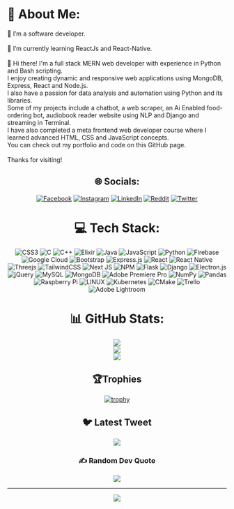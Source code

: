 # 💫 About Me:
🔭 I’m a software developer.<br><br>🌱 I’m currently learning ReactJs and React-Native.<br> <br>💬 Hi there! I'm a full stack MERN web developer with experience in Python and Bash scripting.<br> I enjoy creating dynamic and responsive web applications using MongoDB, Express, React and Node.js.<br> I also have a passion for data analysis and automation using Python and its libraries.<br> Some of my projects include a chatbot, a web scraper, an Ai Enabled food-ordering bot, audiobook reader website using NLP and Django and streaming in Terminal. <br>I have also completed a meta frontend web developer course where I learned advanced HTML, CSS and JavaScript concepts. <br>You can check out my portfolio and code on this GitHub page. <br><br>Thanks for visiting!

<div align="center">
	
## 🌐 Socials:
[![Facebook](https://img.shields.io/badge/Facebook-%231877F2.svg?logo=Facebook&logoColor=white)](https://www.facebook.com/profile.php?id=100013409462714) [![Instagram](https://img.shields.io/badge/Instagram-%23E4405F.svg?logo=Instagram&logoColor=white)](https://www.instagram.com/its_aashish30/?hl=en) [![LinkedIn](https://img.shields.io/badge/LinkedIn-%230077B5.svg?logo=linkedin&logoColor=white)](https://www.linkedin.com/in/aashish-kumar-322696248/) [![Reddit](https://img.shields.io/badge/Reddit-%23FF4500.svg?logo=Reddit&logoColor=white)](https://www.reddit.com/user/Select-Bar-9549) [![Twitter](https://img.shields.io/badge/Twitter-%231DA1F2.svg?logo=Twitter&logoColor=white)](https://twitter.com/exile_Aashish) 

# 💻 Tech Stack:
![CSS3](https://img.shields.io/badge/css3-%231572B6.svg?style=flat&logo=css3&logoColor=white) ![C](https://img.shields.io/badge/c-%2300599C.svg?style=flat&logo=c&logoColor=white) ![C++](https://img.shields.io/badge/c++-%2300599C.svg?style=flat&logo=c%2B%2B&logoColor=white) ![Elixir](https://img.shields.io/badge/elixir-%234B275F.svg?style=flat&logo=elixir&logoColor=white) ![Java](https://img.shields.io/badge/java-%23ED8B00.svg?style=flat&logo=java&logoColor=white) ![JavaScript](https://img.shields.io/badge/javascript-%23323330.svg?style=flat&logo=javascript&logoColor=%23F7DF1E) ![Python](https://img.shields.io/badge/python-3670A0?style=flat&logo=python&logoColor=ffdd54) ![Firebase](https://img.shields.io/badge/firebase-%23039BE5.svg?style=flat&logo=firebase) ![Google Cloud](https://img.shields.io/badge/Google%20Cloud-%234285F4.svg?style=flat&logo=google-cloud&logoColor=white) ![Bootstrap](https://img.shields.io/badge/bootstrap-%23563D7C.svg?style=flat&logo=bootstrap&logoColor=white) ![Express.js](https://img.shields.io/badge/express.js-%23404d59.svg?style=flat&logo=express&logoColor=%2361DAFB) ![React](https://img.shields.io/badge/react-%2320232a.svg?style=flat&logo=react&logoColor=%2361DAFB) ![React Native](https://img.shields.io/badge/react_native-%2320232a.svg?style=flat&logo=react&logoColor=%2361DAFB) ![Threejs](https://img.shields.io/badge/threejs-black?style=flat&logo=three.js&logoColor=white) ![TailwindCSS](https://img.shields.io/badge/tailwindcss-%2338B2AC.svg?style=flat&logo=tailwind-css&logoColor=white) ![Next JS](https://img.shields.io/badge/Next-black?style=flat&logo=next.js&logoColor=white) ![NPM](https://img.shields.io/badge/NPM-%23000000.svg?style=flat&logo=npm&logoColor=white) ![Flask](https://img.shields.io/badge/flask-%23000.svg?style=flat&logo=flask&logoColor=white) ![Django](https://img.shields.io/badge/django-%23092E20.svg?style=flat&logo=django&logoColor=white) ![Electron.js](https://img.shields.io/badge/Electron-191970?style=flat&logo=Electron&logoColor=white) ![jQuery](https://img.shields.io/badge/jquery-%230769AD.svg?style=flat&logo=jquery&logoColor=white) ![MySQL](https://img.shields.io/badge/mysql-%2300f.svg?style=flat&logo=mysql&logoColor=white) ![MongoDB](https://img.shields.io/badge/MongoDB-%234ea94b.svg?style=flat&logo=mongodb&logoColor=white) ![Adobe Premiere Pro](https://img.shields.io/badge/Adobe%20Premiere%20Pro-9999FF.svg?style=flat&logo=Adobe%20Premiere%20Pro&logoColor=white) ![NumPy](https://img.shields.io/badge/numpy-%23013243.svg?style=flat&logo=numpy&logoColor=white) ![Pandas](https://img.shields.io/badge/pandas-%23150458.svg?style=flat&logo=pandas&logoColor=white) ![Raspberry Pi](https://img.shields.io/badge/-RaspberryPi-C51A4A?style=flat&logo=Raspberry-Pi) ![LINUX](https://img.shields.io/badge/Linux-FCC624?style=flat&logo=linux&logoColor=black) ![Kubernetes](https://img.shields.io/badge/kubernetes-%23326ce5.svg?style=flat&logo=kubernetes&logoColor=white) ![CMake](https://img.shields.io/badge/CMake-%23008FBA.svg?style=flat&logo=cmake&logoColor=white) ![Trello](https://img.shields.io/badge/Trello-%23026AA7.svg?style=flat&logo=Trello&logoColor=white) ![Adobe Lightroom](https://img.shields.io/badge/Adobe%20Lightroom-31A8FF.svg?style=flat&logo=Adobe%20Lightroom&logoColor=white)
# 📊 GitHub Stats:
![](https://github-readme-stats.vercel.app/api?username=AashishKumar-3002&theme=ayu-mirage&hide_border=false&include_all_commits=true&count_private=true)<br/>
![](https://github-readme-streak-stats.herokuapp.com/?user=AashishKumar-3002&theme=ayu-mirage&hide_border=false)<br/>
![](https://github-readme-stats.vercel.app/api/top-langs/?username=AashishKumar-3002&theme=ayu-mirage&hide_border=false&include_all_commits=true&count_private=true&layout=compact)

## 🏆Trophies
[![trophy](https://github-profile-trophy.vercel.app/?username=AashishKumar-3002&theme=onedark)](https://github.com/ryo-ma/github-profile-trophy)

## 🐦 Latest Tweet
[![](https://gtce.itsvg.in/api?username=https://twitter.com/exile_Aashish)](https://github.com/VishwaGauravIn/github-twitter-card-embed)

### ✍️ Random Dev Quote
![](https://quotes-github-readme.vercel.app/api?type=horizontal&theme=radical)

---
[![](https://visitcount.itsvg.in/api?id=AashishKumar-3002&icon=0&color=0)](https://visitcount.itsvg.in)

<!-- Proudly created with GPRM ( https://gprm.itsvg.in ) -->
</div>	
